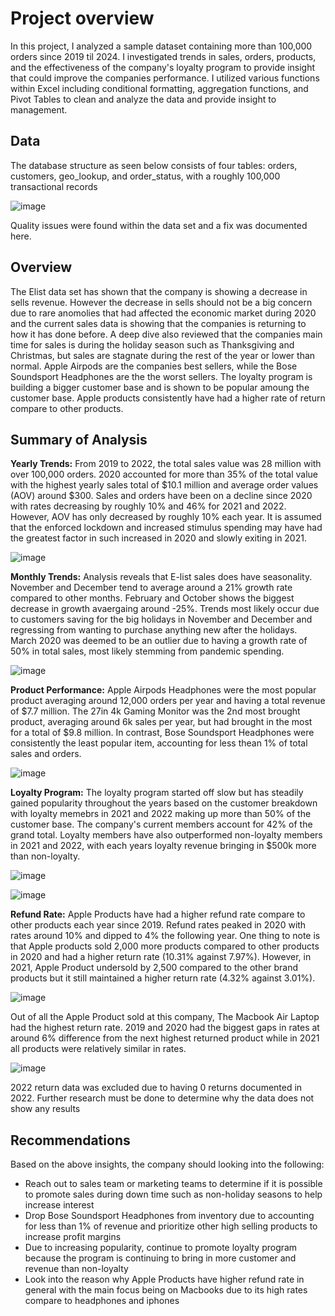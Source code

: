 
# Project overview
In this project, I analyzed a sample dataset containing more than 100,000 orders since 2019 til 2024.  I investigated trends in sales, orders, products, and the effectiveness of the company's loyalty program to provide insight that could improve the companies performance. I utilized various functions within Excel including conditional formatting, aggregation functions, and Pivot Tables to clean and analyze the data and provide insight to management.

## Data
The database structure as seen below consists of four tables: orders, customers, geo_lookup, and order_status, with a roughly 100,000 transactional records

![image](https://github.com/LeTie123/Elist_analysis/assets/147008583/07d94637-b9ff-48d6-9073-2bebe65de23e)

Quality issues were found within the data set and a fix was documented here.
## Overview
The Elist data set has shown that the company is showing a decrease in sells revenue. However the decrease in sells should not be a big concern due to rare anomolies that had affected the economic market during 2020 and the current sales data is showing that the companies is returning to how it has done before. A deep dive also reviewed that the companies main time for sales is during the holiday season such as Thanksgiving and Christmas, but sales are stagnate during the rest of the year or lower than normal. Apple Airpods are the companies best sellers, while the Bose Soundsport Headphones are the the worst sellers. The loyalty program is building a bigger customer base and is shown to be popular amoung the customer base. Apple products consistently have had a higher rate of return compare to other products.



## Summary of Analysis
**Yearly Trends:** From 2019 to 2022, the total sales value was 28 million with over 100,000 orders. 2020 accounted for more than 35% of the total value with the highest yearly sales total of $10.1 million and average order values (AOV) around $300. Sales and orders have been on a decline since 2020 with rates decreasing by roughly 10% and 46% for 2021 and 2022. However, AOV has only decreased by roughly 10% each year. It is assumed that the enforced lockdown and increased stimulus spending may have had the greatest factor in such increased in 2020 and slowly exiting in 2021.

![image](https://github.com/LeTie123/Elist_analysis/assets/147008583/ff19628d-27d4-40e4-b09a-d476408eb232)



**Monthly Trends:** Analysis reveals that E-list sales does have seasonality. November and December tend to average around a 21% growth rate compared to other months. February and October shows the biggest decrease in growth avaergaing around -25%. Trends most likely occur due to customers saving for the big holidays in November and December and regressing from wanting to purchase anything new after the holidays. March 2020 was deemed to be an outlier due to having a growth rate of 50% in total sales, most likely stemming from pandemic spending.

![image](https://github.com/LeTie123/Elist_analysis/assets/147008583/a29dc2bc-2ebc-4b1e-a428-ab6d1991f76d)

 

**Product Performance:** Apple Airpods Headphones were the most popular product averaging around 12,000 orders per year and having a total revenue of $7.7 million. The 27in 4k Gaming Monitor was the 2nd most brought product, averaging around 6k sales per year, but had brought in the most for a total of $9.8 million. In contrast, Bose Soundsport Headphones were consistently the least popular item, accounting for less thean 1% of total sales and orders.

![image](https://github.com/LeTie123/Elist_analysis/assets/147008583/226e00ba-9709-4620-9ec0-6bc6e75f5a0a)


**Loyalty Program:** 
The loyalty program started off slow but has steadily gained popularity throughout the years based on the customer breakdown with loyalty memebrs in 2021 and 2022 making up more than 50% of the customer base. The company's current members account for 42% of the grand total. Loyalty members have also outperformed non-loyalty members in 2021 and 2022, with each years loyalty revenue bringing in $500k more than non-loyalty.

![image](https://github.com/LeTie123/Elist_analysis/assets/147008583/60f1baa5-7677-4a3d-8be2-d1dcf20dd543)


![image](https://github.com/LeTie123/Elist_analysis/assets/147008583/6e440b55-5a60-4739-b815-144257fef513)


**Refund Rate:**
Apple Products have had a higher refund rate compare to other products each year since 2019. Refund rates peaked in 2020 with rates around 10% and dipped to 4% the following year. One thing to note is that Apple products sold 2,000 more products compared to other products in 2020 and had a higher return rate (10.31% against 7.97%). However, in 2021, Apple Product undersold by 2,500 compared to the other brand products but it still maintained a higher return rate (4.32% against 3.01%).

![image](https://github.com/LeTie123/Elist_analysis/assets/147008583/848514bc-f724-4cf2-8c6b-dcc3cb9e4990)

Out of all the Apple Product sold at this company, The Macbook Air Laptop had the highest return rate. 2019 and 2020 had the biggest gaps in rates at around 6% difference from the next highest returned product while in 2021 all products were relatively similar in rates.

![image](https://github.com/LeTie123/Elist_analysis/assets/147008583/3029d167-10b5-43d4-87d5-8302efaa7ca6)

2022 return data was excluded due to having 0 returns documented in 2022. Further research must be done to determine why the data does not show any results

## Recommendations
Based on the above insights, the company should looking into the following:

* Reach out to sales team or marketing teams to determine if it is possible to promote sales during down time such as non-holiday seasons to help increase interest
* Drop Bose Soundsport Headphones from inventory due to accounting for less than 1% of revenue and prioritize other high selling products to increase profit margins
* Due to increasing popularity, continue to promote loyalty program because the program is continuing to bring in more customer and revenue than non-loyalty 
* Look into the reason why Apple Products have higher refund rate in general with the main focus being on Macbooks due to its high rates compare to headphones and iphones
